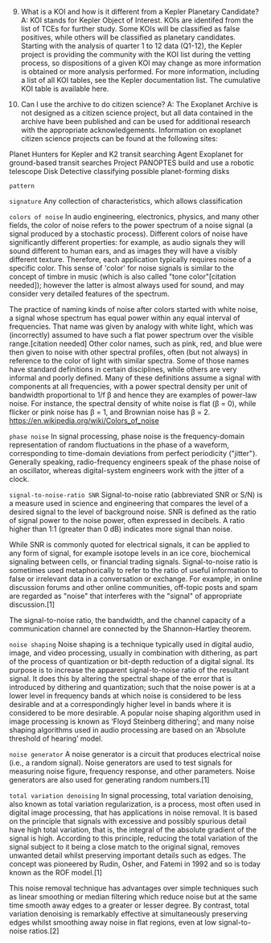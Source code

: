 


9. What is a KOI and how is it different from a Kepler Planetary Candidate?
A: KOI stands for Kepler Object of Interest. KOIs are identifed from the list of TCEs for further study. Some KOIs will be classified as false positives, while others will be classified as planetary candidates. Starting with the analysis of quarter 1 to 12 data (Q1-12), the Kepler project is providing the community with the KOI list during the vetting process, so dispositions of a given KOI may change as more information is obtained or more analysis performed. For more information, including a list of all KOI tables, see the Kepler documentation list. The cumulative KOI table is available here.

23. Can I use the archive to do citizen science?
A: The Exoplanet Archive is not designed as a citizen science project, but all data contained in the archive have been published and can be used for additional research with the appropriate acknowledgements. Information on exoplanet citizen science projects can be found at the following sites:

Planet Hunters for Kepler and K2 transit searching
Agent Exoplanet for ground-based transit searches
Project PANOPTES build and use a robotic telescope
Disk Detective classifying possible planet-forming disks



`pattern`

`signature`
Any collection of characteristics, which allows classification

`colors of noise`
In audio engineering, electronics, physics, and many other fields, the color of noise refers to the power spectrum of a noise signal (a signal produced by a stochastic process). Different colors of noise have significantly different properties: for example, as audio signals they will sound different to human ears, and as images they will have a visibly different texture. Therefore, each application typically requires noise of a specific color. This sense of 'color' for noise signals is similar to the concept of timbre in music (which is also called "tone color"[citation needed]); however the latter is almost always used for sound, and may consider very detailed features of the spectrum.

The practice of naming kinds of noise after colors started with white noise, a signal whose spectrum has equal power within any equal interval of frequencies. That name was given by analogy with white light, which was (incorrectly) assumed to have such a flat power spectrum over the visible range.[citation needed] Other color names, such as pink, red, and blue were then given to noise with other spectral profiles, often (but not always) in reference to the color of light with similar spectra. Some of those names have standard definitions in certain disciplines, while others are very informal and poorly defined. Many of these definitions assume a signal with components at all frequencies, with a power spectral density per unit of bandwidth proportional to 1/f β and hence they are examples of power-law noise. For instance, the spectral density of white noise is flat (β = 0), while flicker or pink noise has β = 1, and Brownian noise has β = 2.
https://en.wikipedia.org/wiki/Colors_of_noise


`phase noise`
In signal processing, phase noise is the frequency-domain representation of random fluctuations in the phase of a waveform, corresponding to time-domain deviations from perfect periodicity ("jitter"). Generally speaking, radio-frequency engineers speak of the phase noise of an oscillator, whereas digital-system engineers work with the jitter of a clock.

`signal-to-noise-ratio SNR`
Signal-to-noise ratio (abbreviated SNR or S/N) is a measure used in science and engineering that compares the level of a desired signal to the level of background noise. SNR is defined as the ratio of signal power to the noise power, often expressed in decibels. A ratio higher than 1:1 (greater than 0 dB) indicates more signal than noise.

While SNR is commonly quoted for electrical signals, it can be applied to any form of signal, for example isotope levels in an ice core, biochemical signaling between cells, or financial trading signals. Signal-to-noise ratio is sometimes used metaphorically to refer to the ratio of useful information to false or irrelevant data in a conversation or exchange. For example, in online discussion forums and other online communities, off-topic posts and spam are regarded as "noise" that interferes with the "signal" of appropriate discussion.[1]

The signal-to-noise ratio, the bandwidth, and the channel capacity of a communication channel are connected by the Shannon–Hartley theorem.

`noise shaping`
Noise shaping is a technique typically used in digital audio, image, and video processing, usually in combination with dithering, as part of the process of quantization or bit-depth reduction of a digital signal. Its purpose is to increase the apparent signal-to-noise ratio of the resultant signal. It does this by altering the spectral shape of the error that is introduced by dithering and quantization; such that the noise power is at a lower level in frequency bands at which noise is considered to be less desirable and at a correspondingly higher level in bands where it is considered to be more desirable. A popular noise shaping algorithm used in image processing is known as ‘Floyd Steinberg dithering’; and many noise shaping algorithms used in audio processing are based on an ‘Absolute threshold of hearing’ model.


`noise generator`
A noise generator is a circuit that produces electrical noise (i.e., a random signal). Noise generators are used to test signals for measuring noise figure, frequency response, and other parameters. Noise generators are also used for generating random numbers.[1]

`total variation denoising`
In signal processing, total variation denoising, also known as total variation regularization, is a process, most often used in digital image processing, that has applications in noise removal. It is based on the principle that signals with excessive and possibly spurious detail have high total variation, that is, the integral of the absolute gradient of the signal is high. According to this principle, reducing the total variation of the signal subject to it being a close match to the original signal, removes unwanted detail whilst preserving important details such as edges. The concept was pioneered by Rudin, Osher, and Fatemi in 1992 and so is today known as the ROF model.[1]

This noise removal technique has advantages over simple techniques such as linear smoothing or median filtering which reduce noise but at the same time smooth away edges to a greater or lesser degree. By contrast, total variation denoising is remarkably effective at simultaneously preserving edges whilst smoothing away noise in flat regions, even at low signal-to-noise ratios.[2]